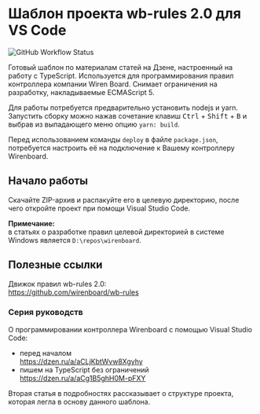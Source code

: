 # Шаблон проекта wb-rules 2.0 для VS Code
![GitHub Workflow Status](https://img.shields.io/github/actions/workflow/status/wihome-dev/wb-rules-typescript/build.yml?branch=main&logo=github&style=flat-square)

Готовый шаблон по материалам статей на Дзене, настроенный на работу с TypeScript. Используется для программирования правил контроллера компании Wiren Board. Снимает ограничения на разработку, накладываемые ECMAScript 5.

Для работы потребуется предварительно установить nodejs и yarn.
Запустить сборку можно нажав сочетание клавиш <kbd>Ctrl</kbd> + <kbd>Shift</kbd> + <kbd>B</kbd> и выбрав из выпадающего меню опцию `yarn: build`.

Перед использованием команды `deploy` в файле `package.json`, потребуется настроить её на подключение к Вашему контроллеру Wirenboard.

## Начало работы
Скачайте ZIP-архив и распакуйте его в целевую директорию, после чего откройте проект при помощи Visual Studio Code.

<b>Примечание:</b><br/>
в статьях о разработке правил целевой директорией в системе Windows является `D:\repos\wirenboard`.

## Полезные ссылки

Движок правил wb-rules 2.0:<br/>
https://github.com/wirenboard/wb-rules

### Серия руководств

О программировании контроллера Wirenboard с помощью Visual Studio Code:

- перед началом<br/>
  https://dzen.ru/a/aCLjKbtWvw8Xgyhy
- пишем на TypeScript без ограничений<br>
  https://dzen.ru/a/aCg1B5ghH0M-pFXY

Вторая статья в подробностях рассказывает о структуре проекта, которая легла в основу данного шаблона.
